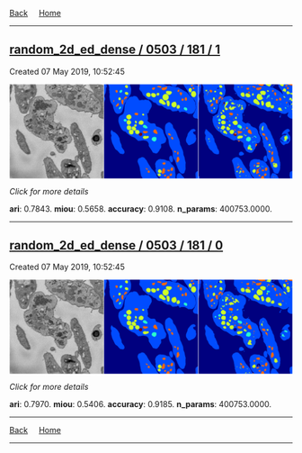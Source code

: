 
[Back](..)&nbsp;&nbsp;&nbsp;&nbsp;&nbsp;[Home](https://leapmanlab.github.io/snapshots)

---

<div class="summary"><a href="1"><h2>random_2d_ed_dense / 0503 / 181 / 1</h2></a><p>Created 07 May 2019, 10:52:45
</p><a href="1"><img src="1/media/summary.png" align="center"></a><p>
<i>Click for more details</i>
</p></div>

**ari**: 0.7843. **miou**: 0.5658. **accuracy**: 0.9108. **n_params**: 400753.0000. 

---

<div class="summary"><a href="0"><h2>random_2d_ed_dense / 0503 / 181 / 0</h2></a><p>Created 07 May 2019, 10:52:45
</p><a href="0"><img src="0/media/summary.png" align="center"></a><p>
<i>Click for more details</i>
</p></div>

**ari**: 0.7970. **miou**: 0.5406. **accuracy**: 0.9185. **n_params**: 400753.0000. 

---

[Back](..)&nbsp;&nbsp;&nbsp;&nbsp;&nbsp;[Home](https://leapmanlab.github.io/snapshots)

---